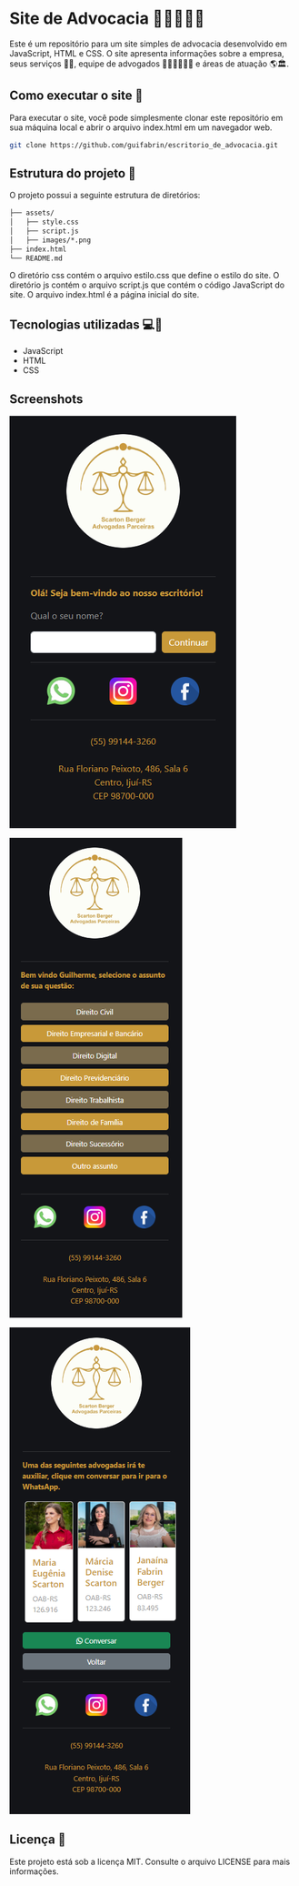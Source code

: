 # Site de Advocacia 💼👨‍💼👩‍💼
Este é um repositório para um site simples de advocacia desenvolvido em JavaScript, HTML e CSS. O site apresenta informações sobre a empresa, seus serviços 📜📝, equipe de advogados 👨‍💼💼💼👩‍💼 e áreas de atuação 🌎🏛️.

## Como executar o site 🚀
Para executar o site, você pode simplesmente clonar este repositório em sua máquina local e abrir o arquivo index.html em um navegador web.

```bash
git clone https://github.com/guifabrin/escritorio_de_advocacia.git
```

## Estrutura do projeto 📁
O projeto possui a seguinte estrutura de diretórios:

```
├── assets/
│   ├── style.css
│   ├── script.js
│   ├── images/*.png
├── index.html
└── README.md
```
O diretório css contém o arquivo estilo.css que define o estilo do site. O diretório js contém o arquivo script.js que contém o código JavaScript do site. O arquivo index.html é a página inicial do site.

## Tecnologias utilizadas 💻🔨
- JavaScript
- HTML
- CSS

## Screenshots

![Home](https://github.com/guifabrin/escritorio-de-advocacia/blob/main/docs/home.png?raw=true)

![Seletores](https://github.com/guifabrin/escritorio-de-advocacia/blob/main/docs/seletores.png?raw=true)

![Advogadas](https://github.com/guifabrin/escritorio-de-advocacia/blob/main/docs/advogadas.png?raw=true)

## Licença 📄
Este projeto está sob a licença MIT. Consulte o arquivo LICENSE para mais informações.